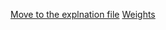 [Move to the explnation file](explnation.pdf)
[Weights]([https://www.example.com](https://drive.google.com/drive/u/0/folders/1oHHcr9dzYtM8-QwJGG836ksDsQ5di_r_))
